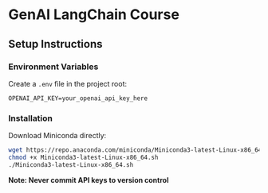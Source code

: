 # GenAI LangChain Course

## Setup Instructions

### Environment Variables
Create a `.env` file in the project root:
```
OPENAI_API_KEY=your_openai_api_key_here
```

### Installation
Download Miniconda directly:
```bash
wget https://repo.anaconda.com/miniconda/Miniconda3-latest-Linux-x86_64.sh
chmod +x Miniconda3-latest-Linux-x86_64.sh
./Miniconda3-latest-Linux-x86_64.sh
```

**Note: Never commit API keys to version control**
